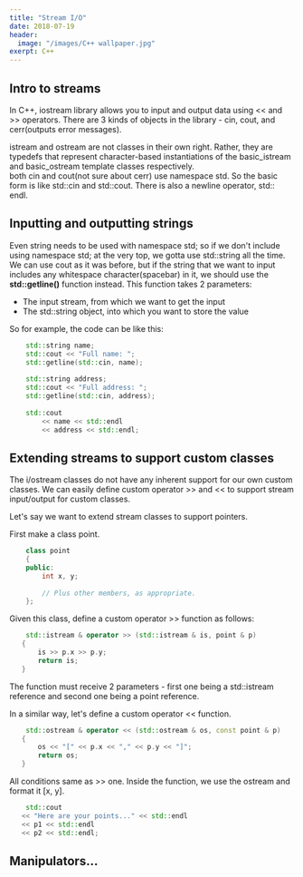```yaml
---
title: "Stream I/O"
date: 2018-07-19
header:
  image: "/images/C++ wallpaper.jpg"
exerpt: C++
---
```





## Intro to streams

In C++, iostream library allows you to input and output data using << and >> operators.
There are 3 kinds of objects in the <iostream> library - cin, cout, and cerr(outputs error messages).


istream and ostream are not classes in their own right. 
Rather, they are typedefs that represent character-based instantiations of the basic_istream and basic_ostream template classes respectively.  
both cin and cout(not sure about cerr) use namespace std. So the basic form is like std::cin and std::cout. There is also a newline operator, std:: endl.


## Inputting and outputting strings

Even string needs to be used with namespace std; so if we don't include using namespace std; at the very top, we gotta use std::string all the time.
We can use cout as it was before, but if the string that we want to input includes any whitespace character(spacebar) in it, we should use the **std::getline()** function instead.
This function takes 2 parameters:  

- The input stream, from which we want to get the input
- The std::string object, into which you want to store the value

So for example, the code can be like this:

```c++
    std::string name;
    std::cout << "Full name: ";
    std::getline(std::cin, name);
    
    std::string address;
    std::cout << "Full address: ";
    std::getline(std::cin, address);
    
    std::cout 
        << name << std::endl
        << address << std::endl;
```


## Extending streams to support custom classes

The i/ostream classes do not have any inherent support for our own custom classes.
We can easily define custom operator >> and << to support stream input/output for custom classes.

Let's say we want to extend stream classes to support pointers.

First make a class point.

```c++
    class point
    {
    public:
        int x, y;
    
        // Plus other members, as appropriate.
    };
 ```
 
 Given this class, define a custom operator >> function as follows:
 
 ```c++
     std::istream & operator >> (std::istream & is, point & p)
    {
        is >> p.x >> p.y;
        return is;
    }
 ```
 
 The function must receive 2 parameters - first one being a std::istream reference and second one being a point reference.
 
 In a similar way, let's define a custom operator << function.
 
 ```c++
     std::ostream & operator << (std::ostream & os, const point & p)
    {
        os << "[" << p.x << "," << p.y << "]";
        return os;
    }
 ```
 
 All conditions same as >> one. Inside the function, we use the ostream and format it [x, y].
 
 ```c++
     std::cout
    << "Here are your points..." << std::endl
    << p1 << std::endl
    << p2 << std::endl;
 ```
 
 
 ## Manipulators...
